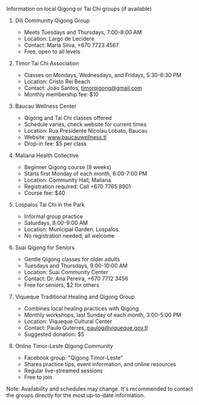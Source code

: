 Information on local Qigong or Tai Chi groups (if available)

1. Dili Community Qigong Group
   - Meets Tuesdays and Thursdays, 7:00-8:00 AM
   - Location: Largo de Lecidere
   - Contact: Maria Silva, +670 7723 4567
   - Free, open to all levels

2. Timor Tai Chi Association
   - Classes on Mondays, Wednesdays, and Fridays, 5:30-6:30 PM
   - Location: Cristo Rei Beach
   - Contact: João Santos, timorqigong@gmail.com
   - Monthly membership fee: $10

3. Baucau Wellness Center
   - Qigong and Tai Chi classes offered
   - Schedule varies, check website for current times
   - Location: Rua Presidente Nicolau Lobato, Baucau
   - Website: www.baucauwellness.tl
   - Drop-in fee: $5 per class

4. Maliana Health Collective
   - Beginner Qigong course (8 weeks)
   - Starts first Monday of each month, 6:00-7:00 PM
   - Location: Community Hall, Maliana
   - Registration required: Call +670 7765 8901
   - Course fee: $40

5. Lospalos Tai Chi in the Park
   - Informal group practice
   - Saturdays, 8:00-9:00 AM
   - Location: Municipal Garden, Lospalos
   - No registration needed, all welcome

6. Suai Qigong for Seniors
   - Gentle Qigong classes for older adults
   - Tuesdays and Thursdays, 9:00-10:00 AM
   - Location: Suai Community Center
   - Contact: Dr. Ana Pereira, +670 7712 3456
   - Free for seniors, $2 for others

7. Viqueque Traditional Healing and Qigong Group
   - Combines local healing practices with Qigong
   - Monthly workshops, last Sunday of each month, 3:00-5:00 PM
   - Location: Viqueque Cultural Center
   - Contact: Paulo Guterres, paulog@viqueque.gov.tl
   - Suggested donation: $5

8. Online Timor-Leste Qigong Community
   - Facebook group: "Qigong Timor-Leste"
   - Shares practice tips, event information, and online resources
   - Regular live-streamed sessions
   - Free to join

Note: Availability and schedules may change. It's recommended to contact the groups directly for the most up-to-date information.